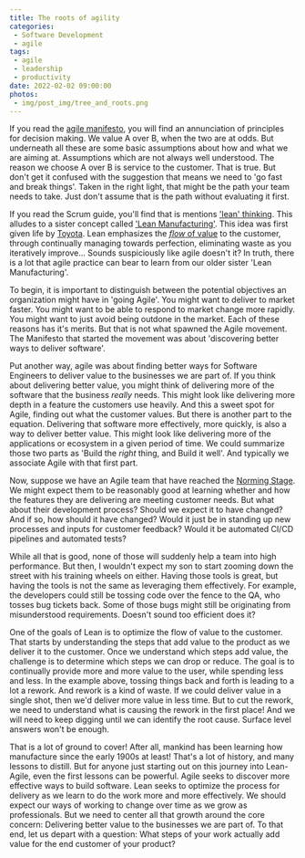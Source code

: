 ```yaml
---
title: The roots of agility
categories:
 - Software Development
 - agile
tags:
 - agile
 - leadership
 - productivity
date: 2022-02-02 09:00:00
photos: 
 - img/post_img/tree_and_roots.png
---
```


If you read the [agile manifesto][agile-manifesto], you will find an annunciation of principles for decision making. We value A over B, when the two are at odds. But underneath all these are some basic assumptions about how and what we are aiming at. Assumptions which are not always well understood. The reason we choose A over B is service to the customer. That is true. But don't get it confused with the suggestion that means we need to 'go fast and break things'. Taken in the right light, that might be the path your team needs to take. Just don't assume that is the path without evaluating it first.

If you read the Scrum guide, you'll find that is mentions ['lean' thinking][scrum-docs-lean]. This alludes to a sister concept called ['Lean Manufacturing'][lean-manufacturing]. This idea was first given life by [Toyota][toyota-production-sys]. Lean emphasizes the [_flow_ of value][lean-flow] to the customer, through continually managing towards perfection, eliminating waste as you iteratively improve... Sounds suspiciously like agile doesn't it? In truth, there is a lot that agile practice can bear to learn from our older sister 'Lean Manufacturing'.

To begin, it is important to distinguish between the potential objectives an organization might have in 'going Agile'. You might want to deliver to market faster. You might want to be able to respond to market change more rapidly. You might want to just avoid being outdone in the market. Each of these reasons has it's merits. But that is not what spawned the Agile movement. The Manifesto that started the movement was about 'discovering better ways to deliver software'.

Put another way, agile was about finding better ways for Software Engineers to deliver value to the businesses we are part of. If you think about delivering better value, you might think of delivering more of the software that the business _really_ needs. This might look like delivering more depth in a feature the customers use heavily. And this a sweet spot for Agile, finding out what the customer values. But there is another part to the equation. Delivering that software more effectively, more quickly, is also a way to deliver better value. This might look like delivering more of the applications or ecosystem in a given period of time. We could summarize those two parts as 'Build the _right_ thing, and Build it well'. And typically we associate Agile with that first part.

Now, suppose we have an Agile team that have reached the [Norming Stage][norming-stage]. We might expect them to be reasonably good at learning whether and how the features they are delivering are meeting customer needs. But what about their development process? Should we expect it to have changed? And if so, how should it have changed? Would it just be in standing up new processes and inputs for customer feedback? Would it be automated CI/CD pipelines and automated tests?

While all that is good, none of those will suddenly help a team into high performance. But then, I wouldn't expect my son to start zooming down the street with his training wheels on either. Having those tools is great, but having the tools is not the same as leveraging them effectively. For example, the developers could still be tossing code over the fence to the QA, who tosses bug tickets back. Some of those bugs might still be originating from misunderstood requirements. Doesn't sound too efficient does it?

One of the goals of Lean is to optimize the flow of value to the customer. That starts by understanding the steps that add value to the product as we deliver it to the customer. Once we understand which steps add value, the challenge is to determine which steps we can drop or reduce. The goal is to continually provide more and more value to the user, while spending less and less. In the example above, tossing things back and forth is leading to a lot a rework. And rework is a kind of waste. If we could deliver value in a single shot, then we'd deliver more value in less time. But to cut the rework, we need to understand what is causing the rework in the first place! And we will need to keep digging until we can identify the root cause. Surface level answers won't be enough.

That is a lot of ground to cover! After all, mankind has been learning how manufacture since the early 1900s at least! That's a lot of history, and many lessons to distill. But for anyone just starting out on this journey into Lean-Agile, even the first lessons can be powerful. Agile seeks to discover more effective ways to build software. Lean seeks to optimize the process for delivery as we learn to do the work more and more effectively. We should expect our ways of working to change over time as we grow as professionals. But we need to center all that growth around the core concern: Delivering better value to the businesses we are part of. To that end, let us depart with a question: What steps of your work actually add value for the end customer of your product?

[agile-manifesto]: https://agilemanifesto.org/
[scrum-docs-lean]: https://scrumguides.org/scrum-guide.html#scrum-theory 
[lean-manufacturing]: https://en.wikipedia.org/wiki/Lean_manufacturing
[lean-flow]: https://en.wikipedia.org/wiki/Lean_manufacturing#Key_principles_and_waste
[toyota-production-sys]: https://global.toyota/en/company/vision-and-philosophy/production-system/
[norming-stage]: https://hr.mit.edu/learning-topics/teams/articles/stages-development
